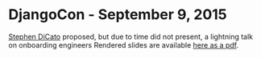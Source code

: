 # DjangoCon - September 9, 2015

[Stephen DiCato](https://github.com/dicato)
proposed, but due to time did not present, a lightning talk on onboarding engineers
Rendered slides are available [here as a pdf](https://github.com/percipient/talks/blob/master/djangocon_09_09_2015/onboarding_engineers.pdf).
